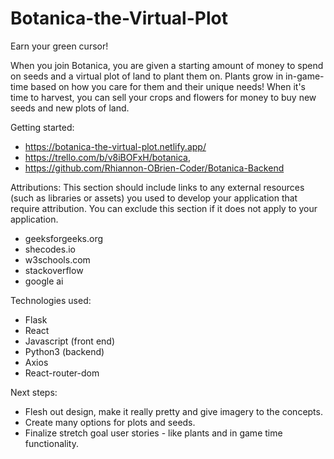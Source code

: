 # Botanica-the-Virtual-Plot
Earn your green cursor!

When you join Botanica, you are given a starting amount of money to spend on seeds and a virtual plot of land to plant them on. Plants grow in in-game-time based on how you care for them and their unique needs! When it's time to harvest, you can sell your crops and flowers for money to buy new seeds and new plots of land.

Getting started:

- https://botanica-the-virtual-plot.netlify.app/
- https://trello.com/b/v8iBOFxH/botanica, 
- https://github.com/Rhiannon-OBrien-Coder/Botanica-Backend

Attributions: This section should include links to any external resources (such as libraries or assets) you used to develop your application that require attribution. You can exclude this section if it does not apply to your application.
- geeksforgeeks.org
- shecodes.io
- w3schools.com
- stackoverflow
- google ai

Technologies used:

- Flask
- React
- Javascript (front end)
- Python3 (backend)
- Axios
- React-router-dom

Next steps:
- Flesh out design, make it really pretty and give imagery to the concepts.
- Create many options for plots and seeds.
- Finalize stretch goal user stories - like plants and in game time functionality.